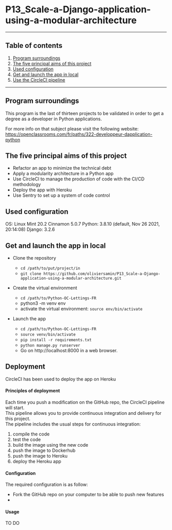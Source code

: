 # P13_Scale-a-Django-application-using-a-modular-architecture
***
## Table of contents
1. [Program surroundings](#program-surroundings)
2. [The five principal aims of this project](#the-five-principal-aims-of-this-project)
3. [Used configuration](#used-configuration)
4. [Get and launch the app in local](#get-local-app)
5. [Use the CircleCI pipeline](#CircleCI_CD)
***

## Program surroundings <a name="program-surroundings"></a>

This program is the last of thirteen projects to be validated in order to get a degree as a developer in Python applications.  

For more info on that subject please visit the following website:  
https://openclassrooms.com/fr/paths/322-developpeur-dapplication-python
  

## The five principal aims of this project <a name="the-five-principal-aims-of-this-project"></a>
* Refactor an app to minimize the technical debt
* Apply a modularity architecture in a Python app
* Use CircleCI to manage the production of code with the CI/CD methodology
* Deploy the app with Heroku
* Use Sentry to set up a system of code control

## Used configuration <a name="used-configuration"></a>
OS: Linux Mint 20.2 Cinnamon 5.0.7
Python: 3.8.10 (default, Nov 26 2021, 20:14:08)
Django: 3.2.6

## Get and launch the app in local <a name="get-local-app"></a>
* Clone the repository  
  * `cd /path/to/put/project/in`  
  * `git clone https://github.com/oliviersamin/P13_Scale-a-Django-application-using-a-modular-architecture.git`

* Create the virtual environment
  * `cd /path/to/Python-OC-Lettings-FR`
  * python3 -m venv env
  * activate the virtual environment: `source env/bin/activate`

* Launch the app
    * `cd /path/to/Python-OC-Lettings-FR`
    * `source venv/bin/activate`
    * `pip install -r requirements.txt`
    * `python manage.py runserver`
    * Go on http://localhost:8000 in a web browser.

## Deployment <a name="CircleCI_CD"></a>
CircleCI has been used to deploy the app on Heroku
#### Principles of deployment
Each time you push a modification on the GitHub repo, the CircleCI pipeline will start.  
This pipeline allows you to provide continuous integration and delivery for this project.  
The pipeline includes the usual steps for continuous integration:
1. compile the code
2. test the code
3. build the image using the new code
4. push the image to Dockerhub
5. push the image to Heroku
6. deploy the Heroku app

#### Configuration
The required configuration is as follow:
* Fork the GitHub repo on your computer to be able to push new features
* 

#### Usage
TO DO
